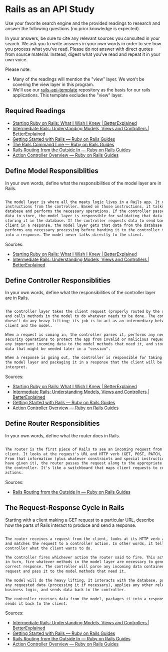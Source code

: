 # Rails as an API Study

Use your favorite search engine and the provided readings to research and answer
the following questions (no prior knowledge is expected).

In your answers, be sure to cite any relevant sources you consulted in your
search. We ask you to write answers in your own words in order to see how you
process what you've read. Please do not answer with direct quotes from source
material. Instead, digest what you've read and repeat it in your own voice.

Please note:

-   Many of the readings will mention the "view" layer. We won't be covering the
    view layer in this program.
-   We'll use our [rails-api-template](https://github.com/ga-wdi-boston/rails-api-template)
    repository as the basis for our rails applications.
    This template excludes the "view" layer.

## Required Readings

-   [Starting Ruby on Rails: What I Wish I Knew | BetterExplained](http://betterexplained.com/articles/starting-ruby-on-rails-what-i-wish-i-knew/)
-   [Intermediate Rails: Understanding Models, Views and Controllers | BetterExplained](http://betterexplained.com/articles/intermediate-rails-understanding-models-views-and-controllers/)
-   [Getting Started with Rails — Ruby on Rails Guides](http://guides.rubyonrails.org/getting_started.html)
-   [The Rails Command Line — Ruby on Rails Guides](http://guides.rubyonrails.org/command_line.html)
-   [Rails Routing from the Outside In — Ruby on Rails Guides](http://guides.rubyonrails.org/routing.html)
-   [Action Controller Overview — Ruby on Rails Guides](http://guides.rubyonrails.org/action_controller_overview.html)

## Define Model Responsiblities

In your own words, define what the responsibilities of the model layer are in
Rails.

```md

The model layer is where all the meaty logic lives in a Rails app. It gets
instructions from the controller. Based on those instructions, it talks to the
database and performs the necessary operations. If the controller passes it new
data to store, the model layer is responsible for validating that data before
storing it in the database. If the controller requests data to send back to the
client in a response, the model layer gets that data from the database and
performs any necessary processing before handing it to the controller to package
into a response. The model never talks directly to the client.

```

Sources:
-   [Starting Ruby on Rails: What I Wish I Knew | BetterExplained](http://betterexplained.com/articles/starting-ruby-on-rails-what-i-wish-i-knew/)
-   [Intermediate Rails: Understanding Models, Views and Controllers | BetterExplained](http://betterexplained.com/articles/intermediate-rails-understanding-models-views-and-controllers/)

## Define Controller Responsiblities

In your own words, define what the responsibilities of the controller layer are
in Rails.

```md

The controller layer takes the client request (properly routed by the router)
and calls methods in the model to do whatever needs to be done. The controller
doesn't do any heavy lifting; its job is to act as an intermediary between the
client and the model.

When a request is coming in, the controller parses it, performs any necessary
security operations to protect the app from invalid or malicious request, passes
any important incoming data to the model methods that need it, and stores any
data that might be needed later in a "session".

When a response is going out, the controller is responsible for taking data from
the model layer and packaging it in a response that the client will be able to
interpret.

```

Sources:
-   [Starting Ruby on Rails: What I Wish I Knew | BetterExplained](http://betterexplained.com/articles/starting-ruby-on-rails-what-i-wish-i-knew/)
-   [Intermediate Rails: Understanding Models, Views and Controllers | BetterExplained](http://betterexplained.com/articles/intermediate-rails-understanding-models-views-and-controllers/)
-   [Getting Started with Rails — Ruby on Rails Guides](http://guides.rubyonrails.org/getting_started.html)
-   [Action Controller Overview — Ruby on Rails Guides](http://guides.rubyonrails.org/action_controller_overview.html)

## Define Router Responsiblities

In your own words, define what the router does in Rails.

```md

The router is the first piece of Rails to see an incoming request from the
client. It looks at the request's URL and HTTP verb (GET, POST, PATCH, DELETE).
From that information (plus whatever constraints and special instructions we
have given it), the router passes the request along to the appropriate place in
the controller. It's like a switchboard that maps client requests to controller
actions.

```

Sources:
-   [Rails Routing from the Outside In — Ruby on Rails Guides](http://guides.rubyonrails.org/routing.html)

## The Request-Response Cycle in Rails

Starting with a client making a GET request to a particular URL, describe how
the parts of Rails interact to produce and send a response.

```md

The router receives a request from the client, looks at its HTTP verb and URL,
and matches the request to a controller action. In other words, it tells the
controller what the client wants to do.

The controller fires whichever action the router said to fire. This action will,
in turn, fire whatever methods in the model layer are necessary to generate the
correct response. The controller will parse any incoming data contained in the
request and pass it to the model methods that need it.

The model will do the heavy lifting. It interacts with the database, pulls out
any requested data (processing it if necessary), applies any other relevant
business logic, and sends data back to the controller.

The controller receives data from the model, packages it into a response, and
sends it back to the client.

```

Sources:
-   [Intermediate Rails: Understanding Models, Views and Controllers | BetterExplained](http://betterexplained.com/articles/intermediate-rails-understanding-models-views-and-controllers/)
-   [Getting Started with Rails — Ruby on Rails Guides](http://guides.rubyonrails.org/getting_started.html)
-   [Rails Routing from the Outside In — Ruby on Rails Guides](http://guides.rubyonrails.org/routing.html)
-   [Action Controller Overview — Ruby on Rails Guides](http://guides.rubyonrails.org/action_controller_overview.html)
